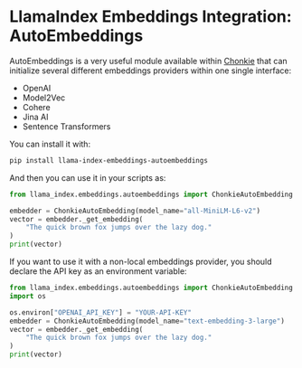# LlamaIndex Embeddings Integration: AutoEmbeddings

AutoEmbeddings is a very useful module available within [Chonkie](https://docs.chonkie.ai) that can initialize several different embeddings providers within one single interface:

- OpenAI
- Model2Vec
- Cohere
- Jina AI
- Sentence Transformers

You can install it with:

```bash
pip install llama-index-embeddings-autoembeddings
```

And then you can use it in your scripts as:

```python
from llama_index.embeddings.autoembeddings import ChonkieAutoEmbedding

embedder = ChonkieAutoEmbedding(model_name="all-MiniLM-L6-v2")
vector = embedder._get_embedding(
    "The quick brown fox jumps over the lazy dog."
)
print(vector)
```

If you want to use it with a non-local embeddings provider, you should declare the API key as an environment variable:

```python
from llama_index.embeddings.autoembeddings import ChonkieAutoEmbedding
import os

os.environ["OPENAI_API_KEY"] = "YOUR-API-KEY"
embedder = ChonkieAutoEmbedding(model_name="text-embedding-3-large")
vector = embedder._get_embedding(
    "The quick brown fox jumps over the lazy dog."
)
print(vector)
```
